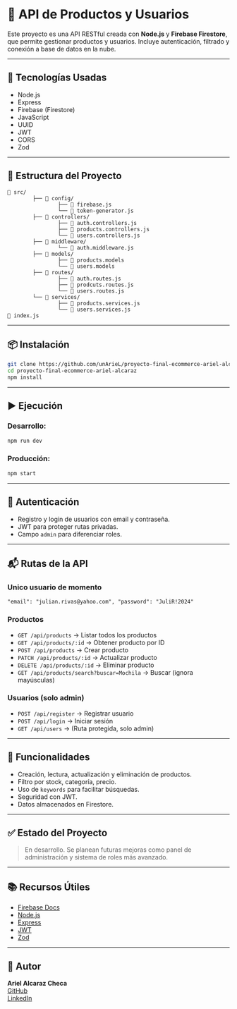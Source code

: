 # 🛒 API de Productos y Usuarios

Este proyecto es una API RESTful creada con **Node.js** y **Firebase Firestore**, que permite gestionar productos y usuarios. Incluye autenticación, filtrado y conexión a base de datos en la nube.

---

## 🚀 Tecnologías Usadas

- Node.js
- Express
- Firebase (Firestore)
- JavaScript
- UUID
- JWT
- CORS
- Zod

---

## 📂 Estructura del Proyecto

```
📂 src/
        ├── 📂 config/
                ├── 📄 firebase.js
                └── 📄 token-generator.js
        ├── 📂 controllers/
                ├── 📄 auth.controllers.js
                ├── 📄 products.controllers.js
                └── 📄 users.controllers.js
        ├── 📂 middleware/
                └── 📄 auth.middleware.js
        ├── 📂 models/
                ├── 📄 products.models
                └── 📄 users.models
        ├── 📂 routes/
                ├── 📄 auth.routes.js
                ├── 📄 prodcuts.routes.js
                └── 📄 users.routes.js
        └── 📂 services/
                ├── 📄 products.services.js
                └── 📄 users.services.js
📄 index.js
```

---

## 📦 Instalación

```bash
git clone https://github.com/unArieL/proyecto-final-ecommerce-ariel-alcaraz.git
cd proyecto-final-ecommerce-ariel-alcaraz
npm install
```

---

## ▶️ Ejecución

### Desarrollo:

```bash
npm run dev
```

### Producción:

```bash
npm start
```

---

## 🔐 Autenticación

- Registro y login de usuarios con email y contraseña.
- JWT para proteger rutas privadas.
- Campo `admin` para diferenciar roles.

---

## 📬 Rutas de la API

### Unico usuario de momento

`"email": "julian.rivas@yahoo.com", "password": "JuliR!2024"`

### Productos

- `GET /api/products` → Listar todos los productos
- `GET /api/products/:id` → Obtener producto por ID
- `POST /api/products` → Crear producto
- `PATCH /api/products/:id` → Actualizar producto
- `DELETE /api/products/:id` → Eliminar producto
- `GET /api/products/search?buscar=Mochila` → Buscar (ignora mayúsculas)

### Usuarios (solo admin)

- `POST /api/register` → Registrar usuario
- `POST /api/login` → Iniciar sesión
- `GET /api/users` → (Ruta protegida, solo admin)

---

## 🔎 Funcionalidades

- Creación, lectura, actualización y eliminación de productos.
- Filtro por stock, categoría, precio.
- Uso de `keywords` para facilitar búsquedas.
- Seguridad con JWT.
- Datos almacenados en Firestore.

---

## ✅ Estado del Proyecto

> En desarrollo. Se planean futuras mejoras como panel de administración y sistema de roles más avanzado.

---

## 📚 Recursos Útiles

- [Firebase Docs](https://firebase.google.com/docs)
- [Node.js](https://nodejs.org/)
- [Express](https://expressjs.com/)
- [JWT](https://jwt.io/introduction)
- [Zod](https://zod.dev/)

---

## 👤 Autor

**Ariel Alcaraz Checa**  
[GitHub](https://github.com/unArieL)  
[LinkedIn](https://linkedin.com/in/arielalcarazcheca)
